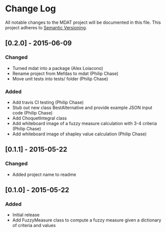 # Change Log
All notable changes to the MDAT project will be documented in this file.
This project adheres to [Semantic Versioning](http://semver.org/).

## [0.2.0] - 2015-06-09

### Changed
- Turned mdat into a package (Alex Loiacono)
- Rename project from Mefdas to mdat (Philip Chase)
- Move unit tests into tests/ folder (Philip Chase)

### Added 
- Add travis CI testing (Philip Chase)
- Stub out new class BestAlternative and provide example JSON input code (Philip Chase)
- Add ChoquetIntegral class
- Add whiteboard image of a fuzzy measure calculation with 3-4 criteria (Philip Chase)
- Add whiteboard image of shapley value calculation (Philip Chase)

## [0.1.1] - 2015-05-22
### Changed
- Added project name to readme

## [0.1.0] - 2015-05-22
### Added

- Initial release
- Add FuzzyMeasure class to compute a fuzzy measure given a dictionary of criteria and values
